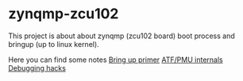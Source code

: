 # zynqmp-zcu102
This project is about about zynqmp (zcu102 board) boot process and bringup (up to linux kernel).

Here you can find some notes
[Bring up primer](./howto-zcu102.md)
[ATF/PMU internals](./atfpmu.md)
[Debugging hacks](./debugging.md)
